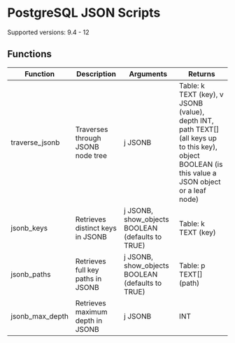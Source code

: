 # PostgreSQL JSON Scripts
Supported versions: 9.4 - 12

## Functions
Function | Description | Arguments | Returns
--- | --- | --- | ---
traverse_jsonb | Traverses through JSONB node tree | j JSONB | Table: k TEXT (key), v JSONB (value), depth INT, path TEXT[] (all keys up to this key), object BOOLEAN (is this value a JSON object or a leaf node)
jsonb_keys | Retrieves distinct keys in JSONB | j JSONB, show_objects BOOLEAN (defaults to TRUE) | Table: k TEXT (key)
jsonb_paths| Retrieves full key paths in JSONB | j JSONB, show_objects BOOLEAN (defaults to TRUE) | Table: p TEXT[] (path)
jsonb_max_depth | Retrieves maximum depth in JSONB | j JSONB | INT

